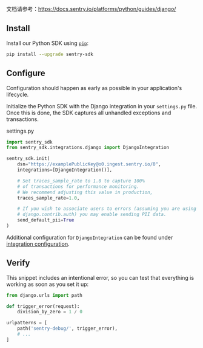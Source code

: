 文档请参考：https://docs.sentry.io/platforms/python/guides/django/

## Install

Install our Python SDK using [`pip`](https://pip.pypa.io/en/stable/):

```bash
pip install --upgrade sentry-sdk
```

## Configure

Configuration should happen as early as possible in your application's lifecycle.

Initialize the Python SDK with the Django integration in your `settings.py` file. Once this is done, the SDK captures all unhandled exceptions and transactions.

settings.py

```python
import sentry_sdk
from sentry_sdk.integrations.django import DjangoIntegration

sentry_sdk.init(
    dsn="https://examplePublicKey@o0.ingest.sentry.io/0",
    integrations=[DjangoIntegration()],

    # Set traces_sample_rate to 1.0 to capture 100%
    # of transactions for performance monitoring.
    # We recommend adjusting this value in production,
    traces_sample_rate=1.0,

    # If you wish to associate users to errors (assuming you are using
    # django.contrib.auth) you may enable sending PII data.
    send_default_pii=True
)
```

Additional configuration for `DjangoIntegration` can be found under [integration configuration](https://docs.sentry.io/platforms/python/guides/django/configuration/integrations/django/).

## Verify

This snippet includes an intentional error, so you can test that everything is working as soon as you set it up:

```python
from django.urls import path

def trigger_error(request):
    division_by_zero = 1 / 0

urlpatterns = [
    path('sentry-debug/', trigger_error),
    # ...
]
```

